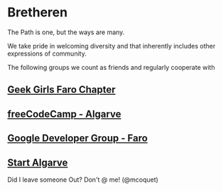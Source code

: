 # Bretheren

The Path is one, but the ways are many.

We take pride in welcoming diversity and that inherently includes other expressions of community.

The following groups we count as friends and regularly cooperate with

## [Geek Girls Faro Chapter](http://geekgirlsportugal.pt/onde-estamos/faro/)

## [freeCodeCamp - Algarve](https://www.facebook.com/groups/free.code.camp.algarve/)

## [Google Developer Group - Faro](https://www.meetup.com/GDG-Faro/)

## [Start Algarve](https://www.facebook.com/startAlgarve/)


Did I leave someone Out? Don't @ me! (@mcoquet)
